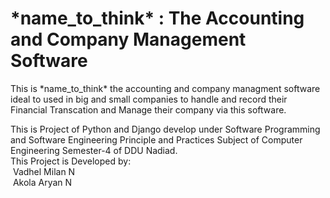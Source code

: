 <h1> *name_to_think* : The Accounting and Company Management Software</h1>

<p>This is *name_to_think* the accounting and company managment software ideal to used in big and small companies to handle and record their Financial Transcation and Manage their company via this software.<br>

This is Project of Python and Django develop under Software Programming and Software Engineering Principle and Practices Subject of Computer Engineering Semester-4 of DDU Nadiad.
<br>
This Project is Developed by:<br>
&nbsp;Vadhel Milan N<br>
&nbsp;Akola Aryan N<br>

</p>
